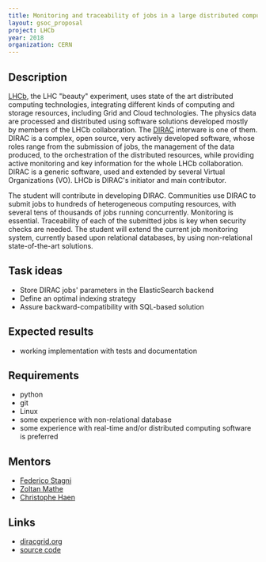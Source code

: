 ```yaml
---
title: Monitoring and traceability of jobs in a large distributed computing Grid
layout: gsoc_proposal
project: LHCb
year: 2018
organization: CERN
---
```


## Description

[LHCb](http://lhcb-public.web.cern.ch/lhcb-public/), the LHC "beauty"
experiment, uses state of the art distributed computing technologies,
integrating different kinds of computing and storage resources, including Grid
and Cloud technologies. The physics data are processed and distributed using
software solutions developed mostly by members of the LHCb collaboration. The
[DIRAC](http://diracgrid.org/) interware is one of them. DIRAC is a complex,
open source, very actively developed software, whose roles range from the
submission of jobs, the management of the data produced, to the orchestration of
the distributed resources, while providing active monitoring and key information
for the whole LHCb collaboration. DIRAC is a generic software, used and extended
by several Virtual Organizations (VO). LHCb is DIRAC's initiator and main
contributor.

The student will contribute in developing DIRAC. Communities use DIRAC to submit
jobs to hundreds of heterogeneous computing resources, with several tens of
thousands of jobs running concurrently. Monitoring is essential. Traceability of
each of the submitted jobs is key when security checks are needed. The student
will extend the current job monitoring system, currently based upon relational
databases, by using non-relational state-of-the-art solutions.

## Task ideas

- Store DIRAC jobs' parameters in the ElasticSearch backend
- Define an optimal indexing strategy
- Assure backward-compatibility with SQL-based solution

## Expected results

- working implementation with tests and documentation

## Requirements

- python
- git
- Linux
- some experience with non-relational database
- some experience with real-time and/or distributed computing software is
  preferred

## Mentors

- [Federico Stagni](mailto:federico.stagni@cern.ch)
- [Zoltan Mathe](mailto:zoltan.mathe@cern.ch)
- [Christophe Haen](mailto:christophe.denis.haen@cern.ch)

## Links

- [diracgrid.org](http://diracgrid.org/)
- [source code](https://github.com/DIRACGrid)
